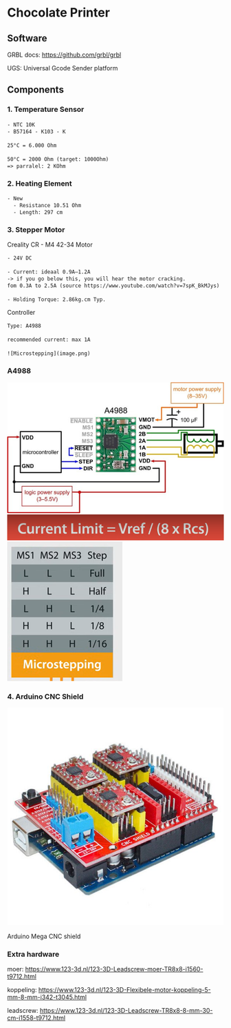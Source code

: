 # Chocolate Printer

## Software

GRBL docs: https://github.com/grbl/grbl

UGS: Universal Gcode Sender platform

## Components

### 1. Temperature Sensor

    - NTC 10K
    - B57164 - K103 - K

    25°C = 6.000 Ohm

    50°C = 2000 Ohm (target: 1000Ohm)
    => parralel: 2 KOhm

### 2. Heating Element

    - New
      - Resistance 10.51 Ohm
      - Length: 297 cm

### 3. Stepper Motor

Creality CR - M4 42-34 Motor

    - 24V DC

    - Current: ideaal 0.9A–1.2A
    -> if you go below this, you will hear the motor cracking.
    fom 0.3A to 2.5A (source https://www.youtube.com/watch?v=7spK_BkMJys)
    
    - Holding Torque: 2.86kg.cm Typ.

Controller

    Type: A4988

    recommended current: max 1A

    ![Microstepping](image.png)


### A4988

![A4988](docs/a4998/a4998.jpg)
![current formula](docs/a4998/formula_current.png)
![step sizes](docs/a4998/step_sizes.png)

### 4. Arduino CNC Shield

![arduino_cnc_shield](docs/arduino_cnc_shield/arduino_cnc_shield.png)

Arduino Mega CNC shield

### Extra hardware

moer: https://www.123-3d.nl/123-3D-Leadscrew-moer-TR8x8-i1560-t9712.html

koppeling: https://www.123-3d.nl/123-3D-Flexibele-motor-koppeling-5-mm-8-mm-i342-t3045.html

leadscrew: https://www.123-3d.nl/123-3D-Leadscrew-TR8x8-8-mm-30-cm-i1558-t9712.html
